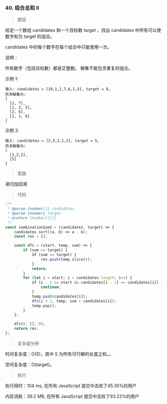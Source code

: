 ### 40. 组合总和 II

> 题目

给定一个数组 candidates 和一个目标数 target ，找出 candidates 中所有可以使数字和为 target 的组合。

candidates 中的每个数字在每个组合中只能使用一次。

说明：

所有数字（包括目标数）都是正整数。
解集不能包含重复的组合。 

示例 1:
```
输入: candidates = [10,1,2,7,6,1,5], target = 8,
所求解集为:
[
  [1, 7],
  [1, 2, 5],
  [2, 6],
  [1, 1, 6]
]
```

示例 2:
```
输入: candidates = [2,5,2,1,2], target = 5,
所求解集为:
[
  [1,2,2],
  [5]
]
```

> 思路

递归加回溯

> 代码

```js
/**
 * @param {number[]} candidates
 * @param {number} target
 * @return {number[][]}
 */
const combinationSum2 = (candidates, target) => {
    candidates.sort((a, b) => a - b);
    const res = [];

    const dfs = (start, temp, sum) => {
        if (sum >= target) {
            if (sum == target) {
                res.push(temp.slice());
            }
            return;
        }
        for (let i = start; i < candidates.length; i++) {
            if (i - 1 >= start && candidates[i - 1] == candidates[i]) {
                continue;
            }
            temp.push(candidates[i]);
            dfs(i + 1, temp, sum + candidates[i]);
            temp.pop();
        }
    };

    dfs(0, [], 0);
    return res;
};

```

> 复杂度分析

时间复杂度：O(S)，其中 S 为所有可行解的长度之和。。

空间复杂度：O(target)。

> 执行

执行用时：104 ms, 在所有 JavaScript 提交中击败了45.35%的用户

内存消耗：39.2 MB, 在所有 JavaScript 提交中击败了93.22%的用户